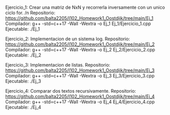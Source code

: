 Ejercicio_1: Crear una matriz de NxN y recorrerla inversamente con un unico ciclo for. /n
    Repositorio: https://github.com/balta2205/I102_Homework1_Oostdijk/tree/main/Ej_1
    Compilador: g++ -std=c++17 -Wall -Wextra -o Ej_1 Ej_1/Ejercicio_1.cpp
    Ejecutable: ./Ej_1

Ejercicio_2: Implementacion de un sistema log.
    Repositorio: https://github.com/balta2205/I102_Homework1_Oostdijk/tree/main/Ej_2
    Compilador: g++ -std=c++17 -Wall -Wextra -o Ej_2 Ej_2/Ejercicio_2.cpp
    Ejecutable: ./Ej_2

Ejercicio_3: Implementacion de listas. 
    Repositorio: https://github.com/balta2205/I102_Homework1_Oostdijk/tree/main/Ej_3
    Compilador: g++ -std=c++17 -Wall -Wextra -o Ej_3 Ej_3/Ejercicio_3.cpp
    Ejecutable: ./Ej_3

Ejercicio_4: Comparar dos textos recursivamente.
    Repositorio: https://github.com/balta2205/I102_Homework1_Oostdijk/tree/main/Ej_4
    Compilador: g++ -std=c++17 -Wall -Wextra -o Ej_4 Ej_4/Ejercicio_4.cpp
    Ejecutable: ./Ej_4
